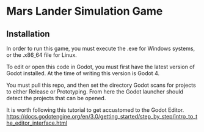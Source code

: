 # Mars Lander Simulation Game 



## Installation
In order to run this game, you must execute the .exe for Windows systems, or the .x86_64 file for Linux.

To edit or open this code in Godot, you must first have the latest version of Godot installed. At the time of writing this version is Godot 4.

You must pull this repo, and then set the directory Godot scans for projects to either Release or Prototyping.
From here the Godot launcher should detect the projects that can be opened.

It is worth following this tutorial to get accustomed to the Godot Editor. 
https://docs.godotengine.org/en/3.0/getting_started/step_by_step/intro_to_the_editor_interface.html



